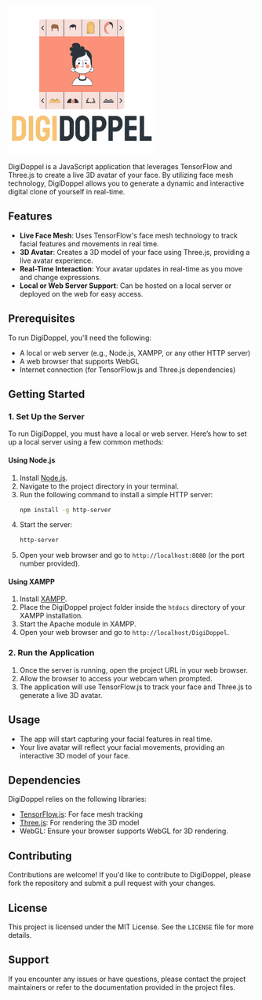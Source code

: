 <img src="https://github.com/RobsRoby/digidoppel/blob/main/icon-text.png" alt="PomoPets Logo" width="300">

DigiDoppel is a JavaScript application that leverages TensorFlow and Three.js to create a live 3D avatar of your face. By utilizing face mesh technology, DigiDoppel allows you to generate a dynamic and interactive digital clone of yourself in real-time.

## Features
- **Live Face Mesh**: Uses TensorFlow's face mesh technology to track facial features and movements in real time.
- **3D Avatar**: Creates a 3D model of your face using Three.js, providing a live avatar experience.
- **Real-Time Interaction**: Your avatar updates in real-time as you move and change expressions.
- **Local or Web Server Support**: Can be hosted on a local server or deployed on the web for easy access.

## Prerequisites
To run DigiDoppel, you'll need the following:
- A local or web server (e.g., Node.js, XAMPP, or any other HTTP server)
- A web browser that supports WebGL
- Internet connection (for TensorFlow.js and Three.js dependencies)

## Getting Started

### 1. Set Up the Server
To run DigiDoppel, you must have a local or web server. Here’s how to set up a local server using a few common methods:

#### Using Node.js
1. Install [Node.js](https://nodejs.org/).
2. Navigate to the project directory in your terminal.
3. Run the following command to install a simple HTTP server:
   ```bash
   npm install -g http-server
   ```
4. Start the server:
   ```bash
   http-server
   ```
5. Open your web browser and go to `http://localhost:8080` (or the port number provided).

#### Using XAMPP
1. Install [XAMPP](https://www.apachefriends.org/index.html).
2. Place the DigiDoppel project folder inside the `htdocs` directory of your XAMPP installation.
3. Start the Apache module in XAMPP.
4. Open your web browser and go to `http://localhost/DigiDoppel`.

### 2. Run the Application
1. Once the server is running, open the project URL in your web browser.
2. Allow the browser to access your webcam when prompted.
3. The application will use TensorFlow.js to track your face and Three.js to generate a live 3D avatar.

## Usage
- The app will start capturing your facial features in real time.
- Your live avatar will reflect your facial movements, providing an interactive 3D model of your face.

## Dependencies
DigiDoppel relies on the following libraries:
- [TensorFlow.js](https://www.tensorflow.org/js): For face mesh tracking
- [Three.js](https://threejs.org/): For rendering the 3D model
- WebGL: Ensure your browser supports WebGL for 3D rendering.

## Contributing
Contributions are welcome! If you'd like to contribute to DigiDoppel, please fork the repository and submit a pull request with your changes.

## License
This project is licensed under the MIT License. See the `LICENSE` file for more details.

## Support
If you encounter any issues or have questions, please contact the project maintainers or refer to the documentation provided in the project files.
